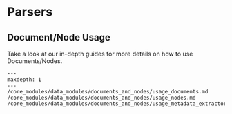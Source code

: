 # Parsers

## Document/Node Usage

Take a look at our in-depth guides for more details on how to use Documents/Nodes.

```{toctree}
---
maxdepth: 1
---
/core_modules/data_modules/documents_and_nodes/usage_documents.md
/core_modules/data_modules/documents_and_nodes/usage_nodes.md
/core_modules/data_modules/documents_and_nodes/usage_metadata_extractor.md
```
